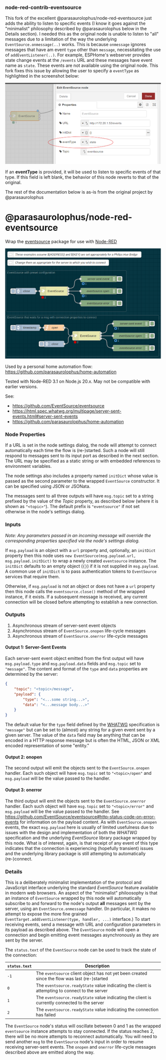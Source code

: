 ### node-red-contrib-eventsource

This fork of the excellent @parasaurolophus/node-red-eventsource just adds the ability to listen to specific events (I know it goes against the "minimalist" philosophy described by @parasaurolophus below in the Details section). I needed this as the original node is unable to listen to "all" messages due to a limitation of the way the underlying `EventSource.onmessage(..)` works. This is because `onmessage` ignores messages that have am event `type` other than `message`, necessitating the use of `addEventListener(..)`. For example, ESPHome's webserver provides state change events at the `/events` URL and these messages have event name as `state`. These events are not available using the original node. This fork fixes this issue by allowing the user to specify a `eventType` as highlighted in the screenshot below:

![](./screenshot2.png)

If an **eventType** is provided, it will be used to listen to specific events of that type. If this field is left blank, the behavior of this node reverts to that of the original.


The rest of the documentation below is as-is from the original project by @parasaurolophus

# @parasaurolophus/node-red-eventsource

Wrap the [eventsource](https://www.npmjs.com/package/eventsource) package for
use with [Node-RED](https://nodered.org)

![](./screenshot.png)

Used by a personal home automation flow:
<https://github.com/parasaurolophus/home-automation>

Tested with Node-RED 3.1 on Node.js 20.x. May not be compatible with earlier
versions.

See:

- <https://github.com/EventSource/eventsource>
- <https://html.spec.whatwg.org/multipage/server-sent-events.html#server-sent-events>
- <https://github.com/parasaurolophus/home-automation>

### Node Properties

If a URL is set in the node settings dialog, the node will attempt to connect
automatically each time the flow is (re-)started. Such a node will still respond
to messages sent to its input port as described in the next section. The URL may
be specified as a static string or with embedded references to environment
variables.

The node settings also includes a property named `initDict` whose value is
passed as the second parameter to the wrapped `EventSource` constructor. It can
be specified using JSON or JSONata.

The messages sent to all three outputs will have `msg.topic` set to a string
prefixed by the value of the _Topic_ property, as described below (where it is
shown as `"<topic>"`). The default prefix is `"eventsource"` if not set
otherwise in the node's settings dialog.

### Inputs

_Note: Any parameters passed in an incoming message will override the
corresponding properties specified via the node's settings dialog._

If `msg.payload` is an object with a `url` property and, optionally, an
`initDict` property then this node uses `new EventSource(msg.payload.url,
msg.payload.initDict)` to wrap a newly created `eventsource` instance. The
`initDict` defaults to an empty object (`{}`) if it is not supplied in
`msg.payload`. A common use of `initDict` is to pass authentication tokens to
`EventSource` services that require them.

Otherwise, if `msg.payload` is not an object or does not have a `url` property
then this node calls the `eventsource.close()` method of the wrapped instance,
if it exists. If a subsequent message is received, any current connection will
be closed before attempting to establish a new connection.

### Outputs

1. Asynchronous stream of server-sent event objects
2. Asynchronous stream of `EventSource.onopen` life-cycle
   messages
3. Asynchronous stream of `EventSource.onerror` life-cycle
   messages

#### Output 1: Server-Sent Events

Each server-sent event object emitted from the first output will have
`msg.payload.type` and `msg.payload.data` fields and `msg.topic` set to
`"message"`. The content and format of the `type` and `data` properties are
determined by the server:

```json
{
    "topic": "<topic>/message",
    "payload": {
        "type": "<...some string...>",
        "data": "<...message body...>"
    }
}
```

The default value for the `type` field defined by the
[WHATWG](https://html.spec.whatwg.org/multipage/server-sent-events.html#server-sent-events)
specification is `"message"` but can be set to (almost) any string for a given
event sent by a given server. The value of the `data` field may be anything that
can be encoded in a HTTP response message but is often the HTML, JSON or XML
encoded representation of some "entity."

#### Output 2: onopen

The second output will emit the objects sent to the `EventSource.onopen`
handler. Each such object will have `msg.topic` set to `"<topic>/open"` and
`msg.payload` will be the value passed to the handler.

#### Output 3: onerror

The third output will emit the objects sent to the `EventSource.onerror`
handler. Each such object will have `msg.topic` set to `"<topic>/error"` and
`msg.payload` will be the value passed to the handler. See
<https://github.com/EventSource/eventsource#http-status-code-on-error-events>
for information on the payload content. As with `EventSource.onopen` events, the
exact `msg.payload` here is usually of limited usefulness due to issues with the
design and implementation of both the _WHATWG_ specification and the underlying
_EventSource_ library package wrapped by this node. What is of interest, again,
is that receipt of any event of this type indicates that the connection is
experiencing (hopefully transient) issues and the underlying library package is
still attempting to automatically (re-)connect.

### Details

This is a deliberately minimalist implementation of the protocol and JavaScript
interface underlying the standard _EventSource_ feature available in modern web
browsers. An aspect of the "minimalist" philoosophy is that an instance of
`EventSource` wrapped by this node will automatically subscribe to and forward
to the node's output **all** messages sent by the server, using an
`EventSource.onmessage` handler. (In particular, it makes no attempt to expose
the more fine grained `EventTarget.addEventListener(type, handler, ...)`
interface.) To start receiving events, send a message with URL and configuration
parameters in its payload as described above. The `EventSource` node will open a
connection and begin emitting event messages asynchronously as they are sent by
the server.

The `status.text` of the `EventSource` node can be used to track the state of
the connection:

| `status.text` | Description                                                                                     |
|---------------|-------------------------------------------------------------------------------------------------|
| `-1`          | The `eventsource` client object has not yet been created since the flow was last (re-)started   |
|  `0`          | The `eventsource.readyState` value indicating the client is attempting to connect to the server |
|  `1`          | The `eventsource.readyState` value indicating the client is currently connected to the server   |
|  `2`          | The `eventsource.readyState` value indicating the connection has failed                         |

The `EventSource` node's status will oscillate between 0 and 1 as the wrapped
`eventsource` instance attempts to stay connected. If the status reaches 2,
there will be no more attempts to reconnect automatically. You will need to send
another `msg` to the `EventSource` node's input in order to resume receiving
server-sent events. The `onopen` and `onerror` life-cycle messages described
above are emitted along the way.
